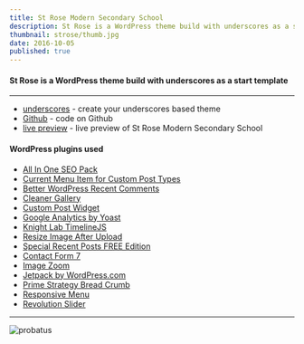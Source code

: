 ```yaml
---
title: St Rose Modern Secondary School
description: St Rose is a WordPress theme build with underscores as a start template
thumbnail: strose/thumb.jpg
date: 2016-10-05
published: true
---
```



#### St Rose is a WordPress theme build with underscores as a start template

---

* [underscores](http://underscores.me/) - create your underscores based theme
* [Github](https://github.com/kerrongordon/strose-wp) - code on Github
* [live preview](http://strosemodern.org/) - live preview of St Rose Modern Secondary School

#### WordPress plugins used

* [All In One SEO Pack](https://wordpress.org/plugins/all-in-one-seo-pack/)
* [Current Menu Item for Custom Post Types](https://wordpress.org/plugins/current-menu-item-for-custom-post-types/)
* [Better WordPress Recent Comments](https://wordpress.org/plugins/bwp-recent-comments/)
* [Cleaner Gallery](https://wordpress.org/plugins/cleaner-gallery/)
* [Custom Post Widget](https://wordpress.org/plugins/custom-post-widget/)
* [Google Analytics by Yoast](https://wordpress.org/plugins/google-analytics-for-wordpress/)
* [Knight Lab TimelineJS](https://wordpress.org/plugins/knight-lab-timelinejs/)
* [Resize Image After Upload](https://wordpress.org/plugins/resize-image-after-upload/)
* [Special Recent Posts FREE Edition](https://wordpress.org/plugins/special-recent-posts/)
* [Contact Form 7](https://wordpress.org/plugins/contact-form-7/)
* [Image Zoom](https://wordpress.org/plugins/image-zoom/)
* [Jetpack by WordPress.com](https://wordpress.org/plugins/jetpack/)
* [Prime Strategy Bread Crumb](https://wordpress.org/plugins/prime-strategy-bread-crumb/)
* [Responsive Menu](https://wordpress.org/plugins/responsive-menu/)
* [Revolution Slider](http://revolution.themepunch.com/)

---

![probatus](assets/blog/strose/desktop.jpg)
